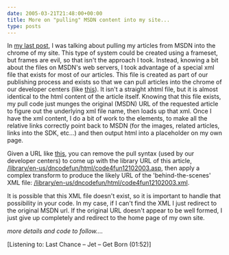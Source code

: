 ```yaml
---
date: 2005-03-21T21:48:00+00:00
title: More on "pulling" MSDN content into my site...
type: posts
---
```

In [my last post](/blog/playing-around-with-pulling-my-articles-into-my-own-sites-chrome), I was talking about pulling my articles from MSDN into the chrome of my site. This type of system could be created using a frameset, but frames are evil, so that isn't the approach I took. Instead, knowing a bit about the files on MSDN's web servers, I took advantage of a special xml file that exists for most of our articles. This file is created as part of our publishing process and exists so that we can pull articles into the chrome of our developer centers (like [this](https://msdn.microsoft.com/vbasic/using/columns/code4fun/default.aspx?pull=/library/en-us/dncodefun/html/code4fun12102003.asp)). It isn't a straight xhtml file, but it is almost identical to the html content of the article itself. Knowing that this file exists, my pull code just munges the original (MSDN) URL of the requested article to figure out the underlying xml file name, then loads up that xml. Once I have the xml content, I do a bit of work to the elements, to make all the relative links correctly point back to MSDN (for the images, related articles, links into the SDK, etc...) and then output html into a placeholder on my own page.

Given a URL like [this](https://msdn.microsoft.com/vbasic/using/columns/code4fun/default.aspx?pull=/library/en-us/dncodefun/html/code4fun12102003.asp), you can remove the pull syntax (used by our developer centers) to come up with the library URL of this article, [/library/en-us/dncodefun/html/code4fun12102003.asp](https://msdn.microsoft.com/library/en-us/dncodefun/html/code4fun12102003.asp), then apply a complex transform to produce the likely URL of the 'behind-the-scenes' XML file: [/library/en-us/dncodefun/html/code4fun12102003.xml](https://msdn.microsoft.com/library/en-us/dncodefun/html/code4fun12102003.xml).

It is possible that this XML file doesn't exist, so it is important to handle that possibility in your code. In my case, if I can't find the XML I just redirect to the original MSDN url. If the original URL doesn't appear to be well formed, I just give up completely and redirect to the home page of my own site.

_more details and code to follow...._


  [Listening to: Last Chance – Jet – Get Born (01:52)]
